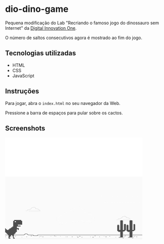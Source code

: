 # dio-dino-game
Pequena modificação do Lab "Recriando o famoso jogo do dinossauro sem Internet" da [Digital Innovation One](https://digitalinnovation.one).

O número de saltos consecutivos agora é mostrado ao fim do jogo.

## Tecnologias utilizadas
- HTML
- CSS
- JavaScript

## Instruções
Para jogar, abra o `index.html` no seu navegador da Web.

Pressione a barra de espaços para pular sobre os cactos.

## Screenshots
![Screenshot](screenshot.png)
